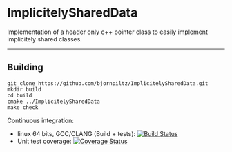 # ImplicitelySharedData
Implementation of a header only c++ pointer class to easily implement implicitely shared classes.

--------
Building
--------
    git clone https://github.com/bjornpiltz/ImplicitelySharedData.git
    mkdir build 
    cd build 
    cmake ../ImplicitelySharedData
    make check

Continuous integration:
 - linux 64 bits, GCC/CLANG (Build + tests): [![Build Status](https://api.travis-ci.org/bjornpiltz/ImplicitelySharedData.png)](https://travis-ci.org/bjornpiltz/ImplicitelySharedData)
 - Unit test coverage: [![Coverage Status](https://coveralls.io/repos/github/bjornpiltz/ImplicitelySharedData/badge.svg?branch=master)](https://coveralls.io/github/bjornpiltz/ImplicitelySharedData?branch=master)
